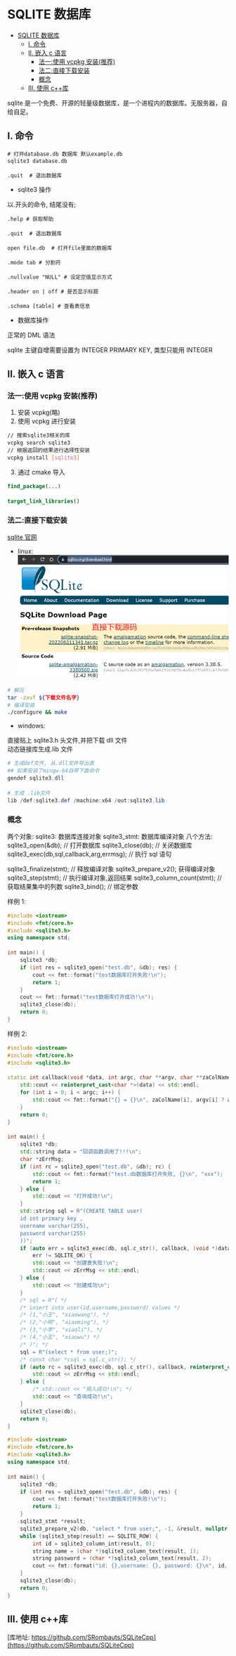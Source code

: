 # SQLITE 数据库

- [SQLITE 数据库](#sqlite-数据库)
  - [I. 命令](#i-命令)
  - [II. 嵌入 c 语言](#ii-嵌入-c-语言)
    - [法一:使用 vcpkg 安装(推荐)](#法一使用-vcpkg-安装推荐)
    - [法二:直接下载安装](#法二直接下载安装)
    - [概念](#概念)
  - [III. 使用 c++库](#iii-使用-c库)

sqlite 是一个免费、开源的轻量级数据库，是一个进程内的数据库。无服务器，自给自足。

## I. 命令

```shell
# 打开database.db 数据库 默认example.db
sqlite3 database.db

.quit  # 退出数据库
```

- sqlite3 操作

以.开头的命令, 结尾没有;

```sqlite3
.help # 获取帮助

.quit  # 退出数据库

open file.db  # 打开file里面的数据库

.mode tab # 分割符

.nullvalue "NULL" # 设定空值显示方式

.header on | off # 是否显示标题

.schema [table] # 查看表信息
```

- 数据库操作

正常的 DML 语法

sqlite 主键自增需要设置为 INTEGER PRIMARY KEY, 类型只能用 INTEGER

## II. 嵌入 c 语言

### 法一:使用 vcpkg 安装(推荐)

1. 安装 vcpkg(略)
2. 使用 vcpkg 进行安装

```bash
// 搜索sqlite3相关的库
vcpkg search sqlite3
// 根据返回的结果进行选择性安装
vcpkg install [sqlite3]
```

3. 通过 cmake 导入

```cmake
find_package(...)

target_link_libraries()
```

### 法二:直接下载安装

[sqlite 官网](https://www.sqlite.org/download.html)

- linux:
  ![下载界面](img/../../../img/sqlite-download.png)

```bash
# 解压
tar -zxvf ${下载文件名字}
# 编译安装
./configure && make
```

- windows:

直接贴上 sqlite3.h 头文件,并把下载 dll 文件  
动态链接库生成.lib 文件

```powershell
# 生成def文件, 从.dll文件导出表
## 如果安装了mingw-64自带下面命令
gendef sqlite3.dll

# 生成 .lib文件
lib /def:sqlite3.def /machine:x64 /out:sqlite3.lib
```

### 概念

两个对象:
sqlite3: 数据库连接对象
sqlite3_stmt: 数据库编译对象
八个方法:
sqlite3_open(&db); // 打开数据库
sqlite3_close(db); // 关闭数据库
sqlite3_exec(db,sql,callback,arg,errmsg); // 执行 sql 语句

sqlite3_finalize(stmt); // 释放编译对象
sqlite3_prepare_v2(); 获得编译对象
sqlite3_step(stmt); // 执行编译对象,返回结果
sqlite3_column_count(stmt); // 获取结果集中的列数
sqlite3_bind(); // 绑定参数

样例 1:

```c++
#include <iostream>
#include <fmt/core.h>
#include <sqlite3.h>
using namespace std;

int main() {
    sqlite3 *db;
    if (int res = sqlite3_open("test.db", &db); res) {
        cout << fmt::format("test数据库打开失败!\n");
        return 1;
    }
    cout << fmt::format("test数据库打开成功!\n");
    sqlite3_close(db);
    return 0;
}
```

样例 2:

```c++
#include <iostream>
#include <fmt/core.h>
#include <sqlite3.h>

static int callback(void *data, int argc, char **argv, char **zaColName) {
    std::cout << reinterpret_cast<char *>(data) << std::endl;
    for (int i = 0; i < argc; i++) {
        std::cout << fmt::format("{} = {}\n", zaColName[i], argv[i] ? argv[i] : "NULL");
    }
    return 0;
}

int main() {
    sqlite3 *db;
    std::string data = "回调函数调用了!!!\n";
    char *zErrMsg;
    if (int rc = sqlite3_open("test.db", &db); rc) {
        std::cout << fmt::format("test.db数据库打开失败, {}\n", "xxx");
        return 1;
    } else {
        std::cout << "打开成功!\n";
    }
    std::string sql = R"(CREATE TABLE user(
    id int primary key ,
    username varchar(255),
    password varchar(255)
    ))";
    if (auto err = sqlite3_exec(db, sql.c_str(), callback, (void *)data.data(), &zErrMsg);
        err != SQLITE_OK) {
        std::cout << "创建表失败!\n";
        std::cout << zErrMsg << std::endl;
    } else {
        std::cout << "创建成功\n";
    }
    /* sql = R"( */
    /* insert into user(id,username,password) values */
    /* (1,"小王", "xiaowang"), */
    /* (2,"小明", "xiaoming"), */
    /* (3,"小李", "xiaoli"), */
    /* (4,"小五", "xiaowu") */
    /* )"; */
    sql = R"(select * from user;)";
    /* const char *csql = sql.c_str(); */
    if (auto rc = sqlite3_exec(db, sql.c_str(), callback, reinterpret_cast<void *>(const_cast<char *>(sql.c_str())), &zErrMsg); rc != SQLITE_OK) {
        std::cout << zErrMsg << std::endl;
    } else {
        /* std::cout << "插入成功!\n"; */
        std::cout << "查询成功!\n";
    }
    sqlite3_close(db);
    return 0;
}
```

```c++
#include <iostream>
#include <fmt/core.h>
#include <sqlite3.h>
using namespace std;

int main() {
    sqlite3 *db;
    if (int res = sqlite3_open("test.db", &db); res) {
        cout << fmt::format("test数据库打开失败!\n");
        return 1;
    }
    sqlite3_stmt *result;
    sqlite3_prepare_v2(db, "select * from user;", -1, &result, nullptr);
    while (sqlite3_step(result) == SQLITE_ROW) {
        int id = sqlite3_column_int(result, 0);
        string name = (char *)sqlite3_column_text(result, 1);
        string password = (char *)sqlite3_column_text(result, 2);
        cout << fmt::format("id: {},username: {}, password: {}\n", id, name, password);
    }
    sqlite3_close(db);
    return 0;
}
```

## III. 使用 c++库

[库地址: https://github.com/SRombauts/SQLiteCpp](https://github.com/SRombauts/SQLiteCpp)
